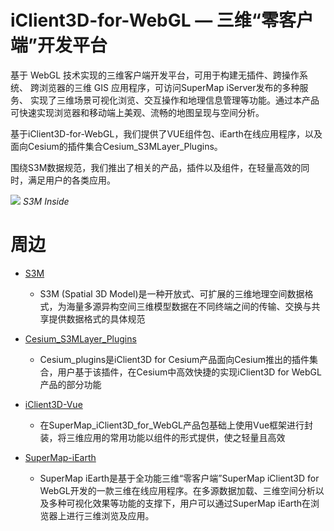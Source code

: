 # iClient3D-for-WebGL — 三维“零客户端”开发平台

基于 WebGL 技术实现的三维客户端开发平台，可用于构建无插件、跨操作系统、 跨浏览器的三维 GIS 应用程序，可访问SuperMap iServer发布的多种服务、 实现了三维场景可视化浏览、交互操作和地理信息管理等功能。通过本产品可快速实现浏览器和移动端上美观、流畅的地图呈现与空间分析。

基于iClient3D-for-WebGL，我们提供了VUE组件包、iEarth在线应用程序，以及面向Cesium的插件集合Cesium_S3MLayer_Plugins。

围绕S3M数据规范，我们推出了相关的产品，插件以及组件，在轻量高效的同时，满足用户的各类应用。

![](./Cesium_S3MLayer_Plugins/figures/all.png)
_S3M Inside_

# 周边

* [S3M ](https://github.com/SuperMap/s3m-spec)

    * S3M (Spatial 3D Model)是一种开放式、可扩展的三维地理空间数据格式，为海量多源异构空间三维模型数据在不同终端之间的传输、交换与共享提供数据格式的具体规范

* [Cesium_S3MLayer_Plugins](./Cesium_S3MLayer_Plugins/)
    * Cesium_plugins是iClient3D for Cesium产品面向Cesium推出的插件集合，用户基于该插件，在Cesium中高效快捷的实现iClient3D for WebGL产品的部分功能

* [iClient3D-Vue](https://github.com/SuperMap/iClient3D-vue)
    * 在SuperMap_iClient3D_for_WebGL产品包基础上使用Vue框架进行封装，将三维应用的常用功能以组件的形式提供，使之轻量且高效

* [SuperMap-iEarth](https://github.com/SuperMap/SuperMap-iEarth)
    * SuperMap iEarth是基于全功能三维“零客户端”SuperMap iClient3D for WebGL开发的一款三维在线应用程序。在多源数据加载、三维空间分析以及多种可视化效果等功能的支撑下，用户可以通过SuperMap iEarth在浏览器上进行三维浏览及应用。